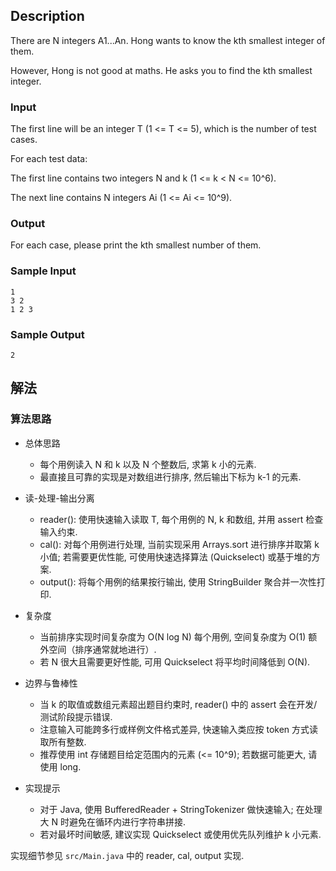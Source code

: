## Description

There are N integers A1...An. Hong wants to know the kth smallest integer of them.

However, Hong is not good at maths. He asks you to find the kth smallest integer.

### Input

The first line will be an integer T (1 <= T <= 5), which is the number of test cases.

For each test data:

The first line contains two integers N and k (1 <= k < N <= 10^6).

The next line contains N integers Ai (1 <= Ai <= 10^9).

### Output

For each case, please print the kth smallest number of them.

### Sample Input

```log
1
3 2
1 2 3
```

### Sample Output

```log
2
```

## 解法

### 算法思路

- 总体思路
  - 每个用例读入 N 和 k 以及 N 个整数后, 求第 k 小的元素.
  - 最直接且可靠的实现是对数组进行排序, 然后输出下标为 k-1 的元素.

- 读-处理-输出分离
  - reader(): 使用快速输入读取 T, 每个用例的 N, k 和数组, 并用 assert 检查输入约束.
  - cal(): 对每个用例进行处理, 当前实现采用 Arrays.sort 进行排序并取第 k 小值; 若需要更优性能, 可使用快速选择算法 (Quickselect) 或基于堆的方案.
  - output(): 将每个用例的结果按行输出, 使用 StringBuilder 聚合并一次性打印.

- 复杂度
  - 当前排序实现时间复杂度为 O(N log N) 每个用例, 空间复杂度为 O(1) 额外空间（排序通常就地进行）.
  - 若 N 很大且需要更好性能, 可用 Quickselect 将平均时间降低到 O(N).

- 边界与鲁棒性
  - 当 k 的取值或数组元素超出题目约束时, reader() 中的 assert 会在开发/测试阶段提示错误.
  - 注意输入可能跨多行或样例文件格式差异, 快速输入类应按 token 方式读取所有整数.
  - 推荐使用 int 存储题目给定范围内的元素 (<= 10^9); 若数据可能更大, 请使用 long.

- 实现提示
  - 对于 Java, 使用 BufferedReader + StringTokenizer 做快速输入; 在处理大 N 时避免在循环内进行字符串拼接.
  - 若对最坏时间敏感, 建议实现 Quickselect 或使用优先队列维护 k 小元素.

实现细节参见 `src/Main.java` 中的 reader, cal, output 实现.
